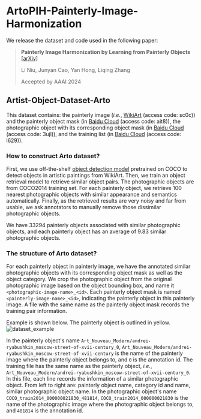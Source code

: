 # ArtoPIH-Painterly-Image-Harmonization

We release the dataset and code used in the following paper:
> **Painterly Image Harmonization by Learning from Painterly Objects**  [[arXiv]](https://arxiv.org/pdf/2312.10263.pdf)<br>
>
> Li Niu, Junyan Cao, Yan Hong, Liqing Zhang
>
> Accepted by AAAI 2024

## Artist-Object-Dataset-Arto

This dataset contains: the painterly image (*i.e.*, [WikiArt](https://pan.baidu.com/s/192pGtJeMzj5VqTDjH6DUXg) (access code: sc0c)) and the painterly object mask (in [Baidu Cloud](https://pan.baidu.com/s/1VacWN_5FgOXnzd2q9cIyYA) (access code: ait8)), the photographic object with its corresponding object mask (in [Baidu Cloud](https://pan.baidu.com/s/1x3xqoNvKOdocSjRHFq-pJA) (access code: 3ujl)), and the training list (in [Baidu Cloud](https://pan.baidu.com/s/15ZCUIj9rFc0m_LDpkVCeDA) (access code: l629)).

### How to construct Arto dataset?
First, we use off-the-shelf [object detection model](https://github.com/facebookresearch/detectron2) pretrained on COCO to detect objects in artistic paintings from WikiArt. 
Then, we train an object retrieval model to retrieve similar object pairs. The photographic objects are from COCO2014 training set. For each painterly object, we retrieve 100 nearest photographic objects with similar appearance and semantics automatically. 
Finally, as the retrieved results are very noisy and far from usable, we ask annotators to manually remove those dissimilar photographic objects. 

We have 33294 painterly objects associated with similar photographic objects, and each painterly object has an average of 9.83 similar photographic objects.

### The structure of Arto dataset?
For each painterly object in painterly image, we have the annotated similar photographic objects with its corresponding object mask as well as the object category. We crop the photographic object from the original photographic image based on the object bounding box, and name it `<photographic-image-name>_<id>`. Each painterly object mask is named `<painterly-image-name>_<id>`, indicating the painterly object in this painterly image. A file with the same name as the painterly object mask records the training pair information.

Example is shown below. The painterly object is outlined in yellow.
![dataset_example](https://github.com/bcmi/ArtoPIH-Painterly-Image-Harmonization/assets/59011028/f67e439e-314e-42ca-af4e-878091c19868)

In the painterly object's name `Art_Nouveau_Modern/andrei-ryabushkin_moscow-street-of-xvii-century_0`, `Art_Nouveau_Modern/andrei-ryabushkin_moscow-street-of-xvii-century` is the name of the painterly image where the painterly object belongs to, and `0` is the annotation id.
The training file has the same name as the painterly object, *i.e.*, `Art_Nouveau_Modern/andrei-ryabushkin_moscow-street-of-xvii-century_0`. In this file, each line records the information of a similar photographic object. From left to right are: painterly object name, category id and name, similar photographic object name. In the photographic object's name `COCO_train2014_000000021830_481814`, `COCO_train2014_000000021830` is the name of the photographic image where the photographic object belongs to, and `481814` is the annotation id.
